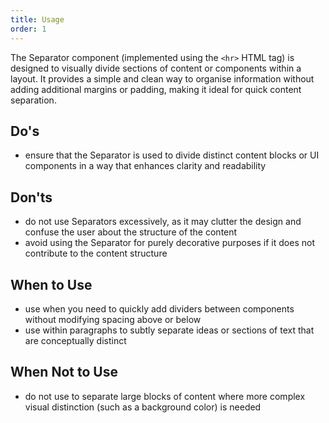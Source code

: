 ```yaml
---
title: Usage
order: 1
---
```

The Separator component (implemented using the `<hr>` HTML tag) is designed to visually divide sections of content or components within a layout. It provides a simple and clean way to organise information without adding additional margins or padding, making it ideal for quick content separation.

## **Do's**

- ensure that the Separator is used to divide distinct content blocks or UI components in a way that enhances clarity and readability

## **Don'ts**

- do not use Separators excessively, as it may clutter the design and confuse the user about the structure of the content
- avoid using the Separator for purely decorative purposes if it does not contribute to the content structure

## **When to Use**

- use when you need to quickly add dividers between components without modifying spacing above or below
- use within paragraphs to subtly separate ideas or sections of text that are conceptually distinct

## **When Not to Use**

- do not use to separate large blocks of content where more complex visual distinction (such as a background color) is needed
